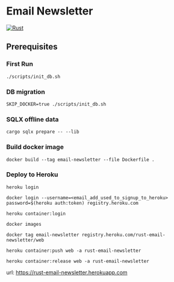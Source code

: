 # Email Newsletter

[![Rust](https://github.com/dhairyanadapara/email-newsletter/actions/workflows/general.yml/badge.svg?branch=master)](https://github.com/dhairyanadapara/email-newsletter/actions/workflows/general.yml)

## Prerequisites

### First Run

```
./scripts/init_db.sh
```

### DB migration

```
SKIP_DOCKER=true ./scripts/init_db.sh
```

### SQLX offline data

```dotnetcli
cargo sqlx prepare -- --lib
```

### Build docker image

```
docker build --tag email-newsletter --file Dockerfile .
```

### Deploy to Heroku

```
heroku login

docker login --username=<email_add_used_to_signup_to_heroku> password=$(heroku auth:token) registry.heroku.com

heroku container:login

docker images

docker tag email-newsletter registry.heroku.com/rust-email-newsletter/web

heroku container:push web -a rust-email-newsletter

heroku container:release web -a rust-email-newsletter

```

url: <https://rust-email-newsletter.herokuapp.com>
